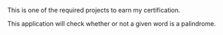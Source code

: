 This is one of the required projects to earn my certification.

This application will check whether or not a given word is a palindrome.

